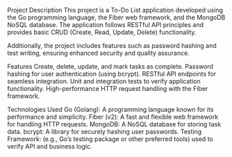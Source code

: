 Project Description
This project is a To-Do List application developed using the Go programming language, the Fiber web framework, and the MongoDB NoSQL database. The application follows RESTful API principles and provides basic CRUD (Create, Read, Update, Delete) functionality.

Additionally, the project includes features such as password hashing and test writing, ensuring enhanced security and quality assurance.

Features
Create, delete, update, and mark tasks as complete.
Password hashing for user authentication (using bcrypt).
RESTful API endpoints for seamless integration.
Unit and integration tests to verify application functionality.
High-performance HTTP request handling with the Fiber framework.

Technologies Used
Go (Golang): A programming language known for its performance and simplicity.
Fiber (v2): A fast and flexible web framework for handling HTTP requests.
MongoDB: A NoSQL database for storing task data.
bcrypt: A library for securely hashing user passwords.
Testing Framework: (e.g., Go’s testing package or other preferred tools) used to verify API and business logic.
